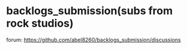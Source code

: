 # backlogs_submission(subs from rock studios)

forum: https://github.com/abel8260/backlogs_submission/discussions 
